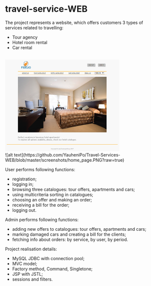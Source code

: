# travel-service-WEB

The project represents a website, which offers customers 3 types of services related to travelling:
- Tour agency
- Hotel room rental
- Car rental

<br>
<img height=300 src="https://github.com/YauheniPo/Travel-Services-WEB/blob/master/screenshots/home_page.PNG?raw=true" />
<br>
![alt text](https://github.com/YauheniPo/Travel-Services-WEB/blob/master/screenshots/home_page.PNG?raw=true)

User performs following functions:
- registration;
- logging in;
- browsing three catalogues: tour offers, apartments and cars;
- using multicriteria sorting in catalogues;
- choosing an offer and making an order;
- receiving a bill for the order;
- logging out.

Admin performs following functions:
- adding new offers to catalogues: tour offers, apartments and cars;
- marking damaged cars and creating a bill for the clients;
- fetching info about orders: by service, by user, by period.

Project realisation details:
- MySQL JDBC with connection pool;
- MVC model;
- Factory method, Command, Singletone;
- JSP with JSTL;
- sessions and filters.
